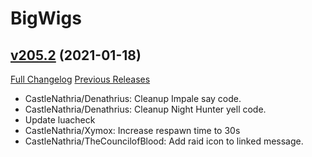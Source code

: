 # BigWigs

## [v205.2](https://github.com/BigWigsMods/BigWigs/tree/v205.2) (2021-01-18)
[Full Changelog](https://github.com/BigWigsMods/BigWigs/compare/v205.1...v205.2) [Previous Releases](https://github.com/BigWigsMods/BigWigs/releases)

- CastleNathria/Denathrius: Cleanup Impale say code.  
- CastleNathria/Denathrius: Cleanup Night Hunter yell code.  
- Update luacheck  
- CastleNathria/Xymox: Increase respawn time to 30s  
- CastleNathria/TheCouncilofBlood: Add raid icon to linked message.  
